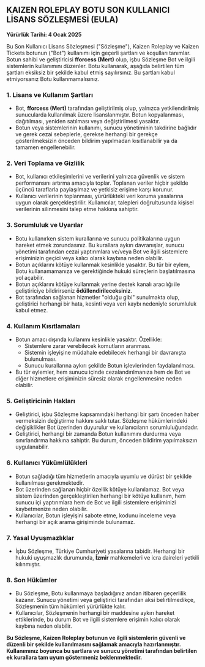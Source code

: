 

## **KAIZEN ROLEPLAY BOTU SON KULLANICI LİSANS SÖZLEŞMESİ (EULA)**  
**Yürürlük Tarihi: 4 Ocak 2025**  

Bu Son Kullanıcı Lisans Sözleşmesi ("Sözleşme"), Kaizen Roleplay ve Kaizen Tickets botunun ("Bot") kullanımı için geçerli şartları ve koşulları tanımlar. Botun sahibi ve geliştiricisi **fforcess (Mert)** olup, işbu Sözleşme Bot ve ilgili sistemlerin kullanımını düzenler. Botu kullanarak, aşağıda belirtilen tüm şartları eksiksiz bir şekilde kabul etmiş sayılırsınız. Bu şartları kabul etmiyorsanız Botu kullanmamalısınız.

### 1. **Lisans ve Kullanım Şartları**
- Bot, **fforcess (Mert)** tarafından geliştirilmiş olup, yalnızca yetkilendirilmiş sunucularda kullanılmak üzere lisanslanmıştır. Botun kopyalanması, dağıtılması, yeniden satılması veya değiştirilmesi yasaktır.
- Botun veya sistemlerinin kullanımı, sunucu yönetiminin takdirine bağlıdır ve gerek cezai sebeplerle, gerekse herhangi bir gerekçe gösterilmeksizin önceden bildirim yapılmadan kısıtlanabilir ya da tamamen engellenebilir.

### 2. **Veri Toplama ve Gizlilik**
- Bot, kullanıcı etkileşimlerini ve verilerini yalnızca güvenlik ve sistem performansını artırma amacıyla toplar. Toplanan veriler hiçbir şekilde üçüncü taraflarla paylaşılmaz ve yetkisiz erişime karşı korunur.
- Kullanıcı verilerinin toplanması, yürürlükteki veri koruma yasalarına uygun olarak gerçekleştirilir. Kullanıcılar, talepleri doğrultusunda kişisel verilerinin silinmesini talep etme hakkına sahiptir.

### 3. **Sorumluluk ve Uyarılar**
- Botu kullanırken sistem kurallarına ve sunucu politikalarına uygun hareket etmek zorundasınız. Bu kurallara aykırı davranışlar, sunucu yönetimi tarafından cezai yaptırımlara ve/veya Bot ve ilgili sistemlere erişiminizin geçici veya kalıcı olarak kaybına neden olabilir.
- Botun açıklarını kötüye kullanmak kesinlikle yasaktır. Bu tür bir eylem, Botu kullanamamanıza ve gerektiğinde hukuki süreçlerin başlatılmasına yol açabilir.
- Botun açıklarını kötüye kullanmak yerine destek kanalı aracılığı ile geliştiriciye bildirirseniz **ödüllendirileceksiniz**.
- Bot tarafından sağlanan hizmetler "olduğu gibi" sunulmakta olup, geliştirici herhangi bir hata, kesinti veya veri kaybı nedeniyle sorumluluk kabul etmez.

### 4. **Kullanım Kısıtlamaları**
- Botun amacı dışında kullanımı kesinlikle yasaktır. Özellikle:
  - Sistemlere zarar verebilecek komutların aranması.
  - Sistemin işleyişine müdahale edebilecek herhangi bir davranışta bulunulması.
  - Sunucu kurallarına aykırı şekilde Botun işlevlerinden faydalanılması.  
- Bu tür eylemler, hem sunucu içinde cezalandırılmanıza hem de Bot ve diğer hizmetlere erişiminizin süresiz olarak engellenmesine neden olabilir.

### 5. **Geliştiricinin Hakları**
- Geliştirici, işbu Sözleşme kapsamındaki herhangi bir şartı önceden haber vermeksizin değiştirme hakkını saklı tutar. Sözleşme hükümlerindeki değişiklikler Bot üzerinden duyurulur ve kullanıcıların sorumluluğundadır.
- Geliştirici, herhangi bir zamanda Botun kullanımını durdurma veya sınırlandırma hakkına sahiptir. Bu durum, önceden bildirim yapılmaksızın uygulanabilir.

### 6. **Kullanıcı Yükümlülükleri**
- Botun sağladığı tüm hizmetlerin amacıyla uyumlu ve dürüst bir şekilde kullanılması gerekmektedir.
- Bot üzerinden sağlanan hiçbir özellik kötüye kullanılamaz. Bot veya sistem üzerinden gerçekleştirilen herhangi bir kötüye kullanım, hem sunucu içi yaptırımlara hem de Bot ve ilgili sistemlere erişiminizi kaybetmenize neden olabilir.
- Kullanıcılar, Botun işleyişini sabote etme, kodunu inceleme veya herhangi bir açık arama girişiminde bulunamaz.

### 7. **Yasal Uyuşmazlıklar**
- İşbu Sözleşme, Türkiye Cumhuriyeti yasalarına tabidir. Herhangi bir hukuki uyuşmazlık durumunda, **İzmir** mahkemeleri ve icra daireleri yetkili kılınmıştır.

### 8. **Son Hükümler**
- Bu Sözleşme, Botu kullanmaya başladığınız andan itibaren geçerlilik kazanır. Sunucu yönetimi veya geliştirici tarafından aksi belirtilmedikçe, Sözleşmenin tüm hükümleri yürürlükte kalır.
- Kullanıcılar, Sözleşmenin herhangi bir maddesine aykırı hareket ettiklerinde, bu durum Bot ve ilgili sistemlere erişimin kalıcı olarak kaybına neden olabilir.

**Bu Sözleşme, Kaizen Roleplay botunun ve ilgili sistemlerin güvenli ve düzenli bir şekilde kullanılmasını sağlamak amacıyla hazırlanmıştır. Kullanımınız boyunca bu şartlara ve sunucu yönetimi tarafından belirtilen ek kurallara tam uyum göstermeniz beklenmektedir.**  
